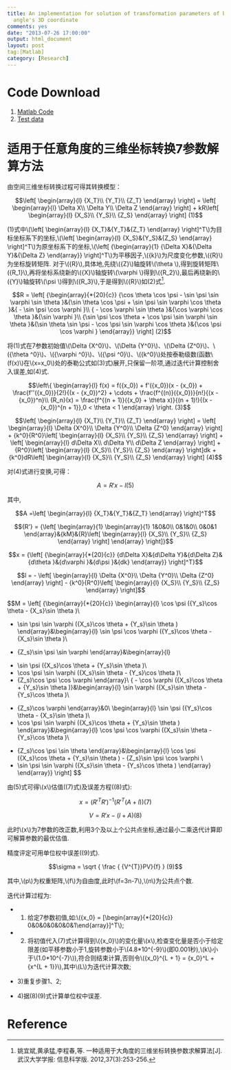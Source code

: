 ```yaml
---
title: An implementation for solution of transformation parameters of big rotation
  angle's 3D coordinate
comments: yes
date: "2013-07-26 17:00:00"
output: html_document
layout: post
tag:[Matlab]
category: [Research]
---
```


<script type="text/javascript" src="http://cdn.mathjax.org/mathjax/latest/MathJax.js?config=default"></script>



Code Download
======

<i class="fa fa-download fa-2x" aria-hidden="true"></i>

1. [Matlab Code](http://zhulj-blog.oss-cn-beijing.aliyuncs.com/3d-coord-transform-matlab/TLS_CoorTrans.zip)
2. [Test data](http://zhulj-blog.oss-cn-beijing.aliyuncs.com/3d-coord-transform-matlab/test_data.zip)

适用于任意角度的三维坐标转换7参数解算方法
======

由空间三维坐标转换过程可得其转换模型：

$$\left[ \begin{array}{l}
{X_T}\\
{Y_T}\\
{Z_T}
\end{array} \right] = \left[ \begin{array}{l}
\Delta X\\
\Delta Y\\
\Delta Z
\end{array} \right] + kR\left[ \begin{array}{l}
{X_S}\\
{Y_S}\\
{Z_S}
\end{array} \right]   (1)$$

<!-- more -->

(1)式中\\(\left[ \begin{array}{l}
{X_T}&{Y_T}&{Z_T}
\end{array} \right]^T\\)为目标坐标系下的坐标,\\(\left[ \begin{array}{l}
{X_S}&{Y_S}&{Z_S}
\end{array} \right]^T\\)为原坐标系下的坐标,\\(\left[ {\begin{array}{1}
{\Delta X}&{\Delta Y}&{\Delta Z}
\end{array}} \right]^T\\)为平移因子,\\({k}\\)为尺度变化参数,\\({R}\\)为坐标旋转矩阵.
对于\\({R}\\),具体地,先绕\\({Z}\\)轴旋转\\(\theta \\),得到旋转矩阵\\({R_1}\\),再将坐标系绕新的\\({X}\\)轴旋转\\(\varphi \\)得到\\({R_2}\\),最后再绕新的\\({Y}\\)轴旋转\\(\psi \\)得到\\({R_3}\\),于是得到\\({R}\\)如(2)式[^ref1].

$$R = \left[ {\begin{array}{*{20}{c}}
{\cos \theta \cos \psi  - \sin \psi \sin \varphi \sin \theta }&{\sin \theta \cos \psi  + \sin \psi \sin \varphi \cos \theta }&{ - \sin \psi \cos \varphi }\\
{ - \cos \varphi \sin \theta }&{\cos \varphi \cos \theta }&{\sin \varphi }\\
{\sin \psi \cos \theta  + \cos \psi \sin \varphi \sin \theta }&{\sin \theta \sin \psi  - \cos \psi \sin \varphi \cos \theta }&{\cos \psi \cos \varphi }
\end{array}} \right]  (2)$$

将(1)式在7参数初始值\\(\Delta {X^0}\\)、\\(\Delta {Y^0}\\)、\\(\Delta {Z^0}\\)、\\({\theta ^0}\\)、\\({\varphi ^0}\\)、\\({\psi ^0}\\)、\\({k^0}\\)处按泰勒级数(函数\\(f(x)\\)在\\(x=x_0\\)处的泰勒公式如(3)式)展开,只保留一阶项,通过迭代计算控制舍入误差,如(4)式.


$$\left\{ \begin{array}{l}
f(x) = f({x_0}) + f'({x_0})(x - {x_0}) + \frac{f''({x_0})}{2!}{(x - {x_0})^2} + \cdots  +  \frac{f^{(n)}({x_0})}{n!}{(x - {x_0})^n}\\
{R_n}(x) = \frac{f^{(n + 1)}({x_0} + \theta x)}{(n + 1)!}{(x - {x_0})^{n + 1}},0 < \theta  < 1
\end{array} \right.   (3)$$

$$\left[ \begin{array}{l}
{X_T}\\
{Y_T}\\
{Z_T}
\end{array} \right] = \left[ \begin{array}{l}
\Delta {X^0}\\
\Delta {Y^0}\\
\Delta {Z^0}
\end{array} \right] + {k^0}{R^0}\left[ \begin{array}{l}
{X_S}\\
{Y_S}\\
{Z_S}
\end{array} \right] + \left[ \begin{array}{l}
d\Delta X\\
d\Delta Y\\
d\Delta Z
\end{array} \right] + {R^0}\left[ \begin{array}{l}
{X_S}\\
{Y_S}\\
{Z_S}
\end{array} \right]dk + {k^0}dR\left[ \begin{array}{l}
{X_S}\\
{Y_S}\\
{Z_S}
\end{array} \right]   (4)$$

对(4)式进行变换,可得：

$$A = R'x - l   (5)$$

其中,

$$A =\left[ \begin{array}{l}
{X_T}&{Y_T}&{Z_T}
\end{array} \right]^T$$

$${R'} = {\left[ \begin{array}{1}
\begin{array}{1}
1&0&0\\
0&1&0\\
0&0&1
\end{array}&{kM}&{R}\left[ \begin{array}{l}
{X_S}\\
{Y_S}\\
{Z_S}
\end{array} \right]
\end{array} \right]}$$


$$x = {\left[ {\begin{array}{*{20}{c}}
{d\Delta X}&{d\Delta Y}&{d\Delta Z}&{d\theta }&{d\varphi }&{d\psi }&{dk}
\end{array}} \right]^T}$$

$$l =  - \left[ \begin{array}{l}
\Delta {X^0}\\
\Delta {Y^0}\\
\Delta {Z^0}
\end{array} \right] - {k^0}{R^0}\left[ \begin{array}{l}
{X_S}\\
{Y_S}\\
{Z_S}
\end{array} \right]$$

$$M = \left[ {\begin{array}{*{20}{c}}
\begin{array}{l}
\cos \psi ({Y_s}\cos \theta  - {X_s}\sin \theta )\\
 - \sin \psi \sin \varphi ({X_s}\cos \theta  + {Y_s}\sin \theta )
\end{array}&\begin{array}{l}
\sin \psi \cos \varphi ({Y_s}\cos \theta  - {X_s}\sin \theta )\\
 + {Z_s}\sin \psi \sin \varphi 
\end{array}&\begin{array}{l}
 - \sin \psi ({X_s}\cos \theta  + {Y_s}\sin \theta )\\
 - \cos \psi \sin \varphi ({X_s}\sin \theta  - {Y_s}\cos \theta )\\
 - {Z_s}\cos \psi \cos \varphi 
\end{array}\\
{ - \cos \varphi ({X_s}\cos \theta  + {Y_s}\sin \theta )}&\begin{array}{l}
\sin \varphi ({X_s}\sin \theta  - {Y_s}\cos \theta )\\
 + {Z_s}\cos \varphi 
\end{array}&0\\
\begin{array}{l}
\sin \psi ({Y_s}\cos \theta  - {X_s}\sin \theta )\\
 + \cos \psi \sin \varphi ({X_s}\cos \theta  + {Y_s}\sin \theta )
\end{array}&\begin{array}{l}
\cos \psi \cos \varphi ({X_s}\sin \theta  - {Y_s}\cos \theta )\\
 - {Z_s}\cos \psi \sin \theta 
\end{array}&\begin{array}{l}
\cos \psi ({X_s}\cos \theta  + {Y_s}\sin \theta ) - {Z_s}\sin \psi \cos \varphi \\
 - \sin \psi \sin \varphi ({X_s}\sin \theta  - {Y_s}\cos \theta )
\end{array}
\end{array}} \right]  $$

由(5)式可得\\(x\\)估值((7)式)及误差方程((8)式):

$$x = {(R{'^T}R')^{ - 1}}(R{'^T}(A + l))  (7)$$
	
$$V = R'x - (l + A)	(8)$$

此时\\(x\\)为7参数的改正数,利用3个及以上个公共点坐标,通过最小二乘迭代计算即可解算参数的最优估值.

精度评定可用单位权中误差((9)式).

$$\sigma = \sqrt { \frac { {V^{T}}PV}{f} } (9)$$

其中,\\(p\\)为权重矩阵,\\(f\\)为自由度,此时\\(f=3n-7\\),\\(n\\)为公共点个数.

迭代计算过程为:

- 1) 给定7参数初值,如:\\({x_0} = [\begin{array}{*{20}{c}}
0&0&0&0&0&0&1\end{array}]^T\\);

- 2) 将初值代入(7)式计算得到\\({x_0}\\)的变化量\\(x\\),检查变化量是否小于给定限差(如平移参数小于1,旋转参数小于\\(4.8\*10^{-9}\\)(即0.001秒),\\(k\\)小于\\(1.0\*10^{-7}\\)),符合则结束计算,否则令\\({x_0}^{L + 1} = {x_0}^L + {x^{L + 1}}\\),其中\\(L\\)为迭代计算次数;

- 3)重复步骤1、2;

- 4)据(8)(9)式计算单位权中误差.


Reference
======
[^ref1]: 姚宜斌,黄承猛,李程春,等. 一种适用于大角度的三维坐标转换参数求解算法[J]. 武汉大学学报: 信息科学版. 2012,37(3):253-256.